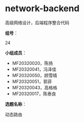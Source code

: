 # network-backend

高级网络设计，后端程序整合代码

**组号**：

24

**小组成员**：

-   MF20320020，陈扬
-   MF20320041，冯泽佳
-   MF20320050，顾雪晴
-   MF20320051，郭菲
-   MF20320043，高格格
-   MF20320017，陈泰良

**选题名称**：

动态路由